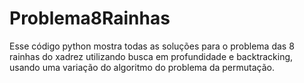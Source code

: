 # Problema8Rainhas
Esse código python mostra todas as soluções para o problema das 8 rainhas do xadrez utilizando busca em profundidade e backtracking, usando uma variação do algoritmo do problema da permutação.

